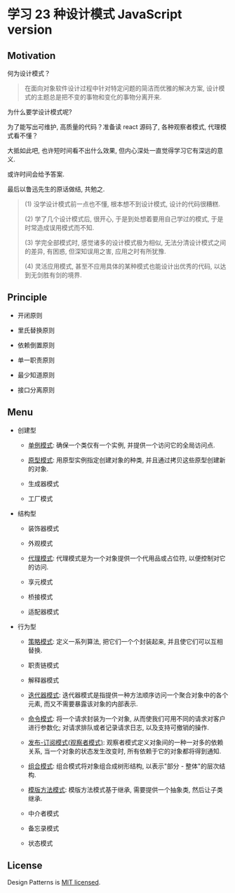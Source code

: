 # 学习 23 种设计模式 JavaScript version

## Motivation

何为设计模式？

> 在面向对象软件设计过程中针对特定问题的简洁而优雅的解决方案, 设计模式的主题总是把不变的事物和变化的事物分离开来.

为什么要学设计模式呢?

为了能写出可维护, 高质量的代码？准备读 react 源码了, 各种观察者模式, 代理模式看不懂？

大抵如此吧, 也许短时间看不出什么效果, 但内心深处一直觉得学习它有深远的意义.

或许时间会给予答案.

最后以鲁迅先生的原话做结, 共勉之.

> (1) 没学设计模式前一点也不懂, 根本想不到设计模式, 设计的代码很糟糕.
>
> (2) 学了几个设计模式后, 很开心, 于是到处想着要用自己学过的模式, 于是时常造成误用模式而不知.
>
> (3) 学完全部模式时, 感觉诸多的设计模式极为相似, 无法分清设计模式之间的差异, 有困惑, 但深知误用之害, 应用之时有所犹豫.
>
> (4) 灵活应用模式, 甚至不应用具体的某种模式也能设计出优秀的代码, 以达到无剑胜有剑的境界.

## Principle

- 开闭原则

- 里氏替换原则

- 依赖倒置原则

- 单一职责原则

- 最少知道原则

- 接口分离原则

## Menu

- 创建型

  - [单例模式](./docs/Singleton.md): 确保一个类仅有一个实例, 并提供一个访问它的全局访问点.

  - [原型模式](./docs/Prototype.md): 用原型实例指定创建对象的种类, 并且通过拷贝这些原型创建新的对象.

  - 生成器模式

  - 工厂模式

- 结构型

  - 装饰器模式

  - 外观模式

  - [代理模式](./docs/Proxy.md): 代理模式是为一个对象提供一个代用品或占位符, 以便控制对它的访问.

  - 享元模式

  - 桥接模式

  - 适配器模式

- 行为型

  - [策略模式](./docs/Strategy.md): 定义一系列算法, 把它们一个个封装起来, 并且使它们可以互相替换.

  - 职责链模式

  - 解释器模式

  - [迭代器模式](./dos/Iterator.md): 迭代器模式是指提供一种方法顺序访问一个聚合对象中的各个元素, 而又不需要暴露该对象的内部表示.

  - [命令模式](./docs/Command.md): 将一个请求封装为一个对象, 从而使我们可用不同的请求对客户进行参数化; 对请求排队或者记录请求日志, 以及支持可撤销的操作.

  - [发布-订阅模式(观察者模式)](./docs/Observable.md): 观察者模式定义对象间的一种一对多的依赖关系, 当一个对象的状态发生改变时, 所有依赖于它的对象都将得到通知.

  - [组合模式](./docs/Composite.md): 组合模式将对象组合成树形结构, 以表示"部分 - 整体"的层次结构.

  - [模版方法模式](./docs/TemplateMethod.md): 模版方法模式基于继承, 需要提供一个抽象类, 然后让子类继承.

  - 中介者模式

  - 备忘录模式

  - 状态模式

## License

Design Patterns is [MIT licensed](https://opensource.org/licenses/MIT).
